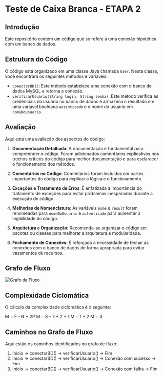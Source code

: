 # Teste de Caixa Branca - ETAPA 2

## Introdução

Este repositório contém um código que se refere a uma conexão hipotética com um banco de dados.

## Estrutura do Código

O código está organizado em uma classe Java chamada `User`. Nesta classe, você encontrará os seguintes métodos e variáveis:

- `conectarBD()`: Este método estabelece uma conexão com o banco de dados MySQL e retorna a conexão.
- `verificarUsuario(String login, String senha)`: Este método verifica as credenciais do usuário no banco de dados e armazena o resultado em uma variável booleana `autenticado` e o nome do usuário em `nomeDoUsuario`.

## Avaliação

Aqui está uma avaliação dos aspectos do código:

1. **Documentação Detalhada**: A documentação é fundamental para compreender o código. Foram adicionados comentários explicativos nos trechos críticos do código para melhor documentação e para esclarecer o funcionamento dos métodos.

2. **Comentários no Código**: Comentários foram incluídos em partes importantes do código para explicar a lógica e o funcionamento.

3. **Exceções e Tratamento de Erros**: É enfatizada a importância do tratamento de exceções para evitar problemas inesperados durante a execução do código.

4. **Melhorias de Nomenclatura**: As variáveis `nome` e `result` foram renomeadas para `nomeDoUsuario` e `autenticado` para aumentar a legibilidade do código.

5. **Arquitetura e Organização**: Recomenda-se organizar o código em pacotes ou classes para melhorar a arquitetura e modularidade.

6. **Fechamento de Conexões**: É reforçada a necessidade de fechar as conexões com o banco de dados de forma apropriada para evitar vazamentos de recursos.

## Grafo de Fluxo

![Grafo de Fluxo](https://github.com/NicolasSegat0/CaixaBrancaTeste/assets/100158925/5e1b4937-2c10-4878-8169-e13c74b8abe6)

## Complexidade Ciclomática

O cálculo da complexidade ciclomática é o seguinte:

M = E - N + 2P
M = 8 - 7 + 2 * 1
M = 1 + 2
M = 3

## Caminhos no Grafo de Fluxo

Aqui estão os caminhos identificados no grafo de fluxo:

1. Início → conectarBD() → verificarUsuario() → Fim
2. Início → conectarBD() → verificarUsuario() → Conexão com sucesso → Fim
3. Início → conectarBD() → verificarUsuario() → Conexão com falha → Fim
